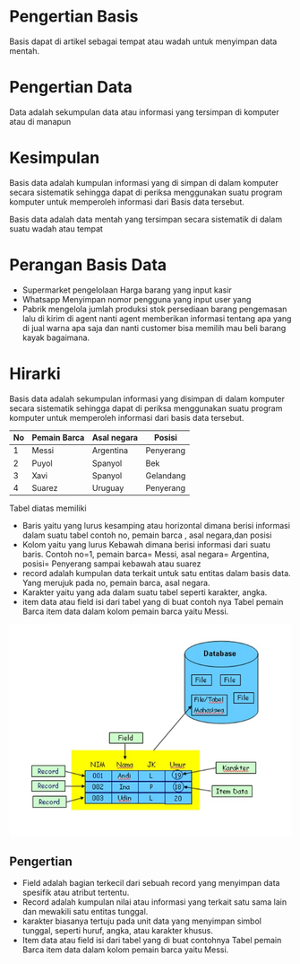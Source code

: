 # Pengertian Basis 
Basis dapat di artikel sebagai tempat atau wadah untuk menyimpan data mentah.

# Pengertian Data 
Data adalah sekumpulan data atau informasi yang tersimpan di komputer atau di manapun

# Kesimpulan 
Basis data adalah kumpulan informasi yang di simpan di dalam komputer secara sistematik sehingga dapat di periksa menggunakan suatu program komputer untuk memperoleh informasi dari Basis data tersebut. 

Basis data adalah data mentah yang tersimpan secara sistematik di dalam suatu wadah atau tempat 

# Perangan Basis Data
- Supermarket pengelolaan Harga barang yang input kasir 
- Whatsapp Menyimpan nomor pengguna yang input user yang 
- Pabrik mengelola jumlah produksi stok persediaan barang pengemasan lalu di kirim di agent nanti agent memberikan informasi tentang apa yang di jual warna apa saja dan nanti customer bisa memilih mau beli barang kayak bagaimana.



# Hirarki 
Basis data adalah sekumpulan informasi yang disimpan di dalam komputer secara sistematik sehingga dapat di periksa menggunakan suatu program komputer untuk memperoleh informasi dari basis data tersebut.

| No | Pemain Barca  | Asal negara  | Posisi    |
| -- | ------------- | ------------ | --------- |
| 1  | Messi         | Argentina    | Penyerang |
| 2  | Puyol         | Spanyol      | Bek       |
| 3  | Xavi          | Spanyol      | Gelandang |
| 4  | Suarez        | Uruguay      | Penyerang |

Tabel diatas memiliki 
- Baris yaitu yang lurus kesamping atau horizontal dimana berisi informasi dalam suatu tabel contoh no, pemain barca , asal negara,dan posisi 
- Kolom yaitu yang lurus Kebawah dimana berisi informasi dari suatu baris. Contoh no=1, pemain barca= Messi,  asal negara= Argentina, posisi= Penyerang sampai kebawah atau suarez 
- record adalah kumpulan data terkait untuk satu entitas dalam basis data. Yang merujuk pada no, pemain barca, asal negara.
- Karakter yaitu yang ada dalam suatu tabel seperti karakter, angka.
- item data atau field isi dari tabel yang di buat contoh nya 
  Tabel pemain  Barca item data dalam kolom pemain barca yaitu Messi.

![gambar](assets/F.D.L.jpg)

## Pengertian 
- Field adalah bagian terkecil dari sebuah record yang menyimpan data spesifik atau atribut tertentu. 
- Record  adalah kumpulan nilai atau informasi yang terkait satu sama lain dan mewakili satu entitas tunggal. 
- karakter biasanya tertuju pada unit data yang menyimpan simbol tunggal, seperti huruf, angka, atau karakter khusus. 
- Item data  atau field isi dari tabel yang di buat contohnya 
  Tabel pemain  Barca item data dalam kolom pemain barca yaitu Messi.
